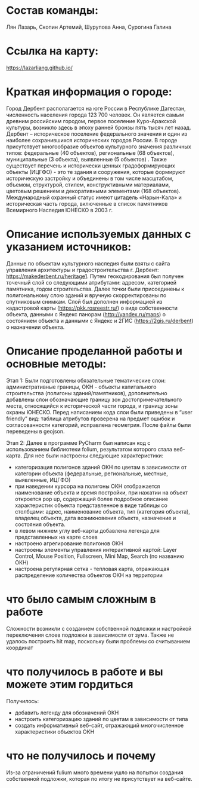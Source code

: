 # Состав команды: 
Лян Лазарь, Скопин Артемий, Шурупова Анна, Сурогина Галина
# Ссылка на карту:
https://lazarliang.github.io/ 
# Краткая информация о городе: 
Город Дербент располагается на юге России в Республике Дагестан, численность населения города 123 700 человек. Он является самым древним российским городом, первое поселение  Куро-Аракской культуры, возникло здесь в эпоху ранней бронзы пять тысяч лет назад. Дербент – историческое поселение федерального значения и один из наиболее сохранившихся исторических городов России.
В городе присутствует многообразие объектов культурного значения различных типов: федеральные (40 объектов), региональные (68 объектов), муниципальные (3 объекта), выявленные (5 объектов) . Также существует перечень и исторически ценных градоформирующих объекты (ИЦГФО) - это те здания и сооружения, которые формируют историческую застройку и объединены в том числе масштабом, объемом, структурой, стилем, конструктивными материалами, цветовым решением и декоративными элементами (168 объектов). Международный охранный статус имеют цитадель «Нарын-Кала» и историческая часть города, включенные в список памятников Всемирного Наследия ЮНЕСКО в 2003 г.
# Описание используемых данных с указанием источников:
Данные по объектам культурного наследия были взяты с сайта управления архитектуры и градостроительства г. Дербент:  https://makederbent.ru/heritage1. Путем геокодирования был получен точечный слой со следующими атрибутами: адресом, категорией памятника, годом строительства. Далее точки были присоединены к полигональному слою зданий и вручную скорректированы по спутниковым снимкам. Слой был дополнен информацией из кадастровой карты (https://pkk.rosreestr.ru/)  о виде собственности объекта, данными с Яндекс панорам (http://yandex.ru/maps) о  состоянием объекта и данными с Яндекс и 2ГИС (https://2gis.ru/derbent) о назначении объекта.
# Описание проделанной работы и основные методы:
Этап 1: Были подготовлены обязательные тематические слои: административные границы, ОКН - объекты капитального строительства (полигоны зданий/памятников), дополнительно добавлены слои обозначающие границу зон достопримечательного места, относящийся к исторической части города, и границу зоны охраны ЮНЕСКО.  Перед написанием кода слои были приведены в “user friendly” вид: таблица атрибутов проверена на предмет ошибок и согласованности категорий, исправлена геометрия. После файлы были переведены в geojson. 

Этап 2: Далее в программе PyCharm был написан код с использованием библиотеки folium, результатом которого стала веб-карта. Для нее были настроены следующие характеристики:
- категоризация полигонов зданий ОКН по цветам в зависимости от категории объекта (федеральные, региональные, местные, выявленные, ИЦГФО)
- при наведении курсора на полигоны ОКН отображается наименование объекта и время постройки, при нажатии на объект откроется pop up, содержащий более подробное описание характеристик объекта представленное в виде таблицы со столбцами: адрес, наименование объекта, тип (категория объекта), владелец объекта, дата возникновения объекта, назначение и состояния объекта. 
- в левом нижнем углу веб-карты добавлена легенда для представленных на карте слоев
- настроено агрегирование полигонов ОКН
- настроены элементы управления интерактивной картой: Layer Control, Mouse Position, Fullscreen, Mini Map, Search (по названию ОКН)
- настроена регулярная сетка - тепловая карта, отражающая распределение количества объектов ОКН на территории 

# что было самым сложным в работе
Сложности возникли с созданием собственной подложки и настройкой переключения слоев подложки в зависимости от зума. Также не удалось построить hit map, поскольку были проблемы со считыванием координат 

# что получилось в работе и вы можете этим гордиться
Получилось:
- добавить легенду для обозначений ОКН
- настроить категоризацию зданий по цветам в зависимости от типа
- создать информативный веб-сайт, отражающий многочисленное характеристики объектов ОКН

# что не получилось и почему
Из-за ограничений fulium много времени ушло на попытки создания собственной подложки, которая по итогу не присутствует на веб-сайте. 

